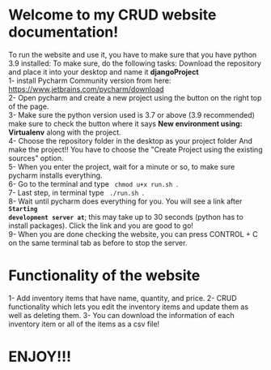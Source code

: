 # Welcome to my CRUD website documentation! 
To run the website and use it, you have to make sure that you have python 3.9 installed:
To make sure, do the following tasks:
Download the repository and place it into your desktop and name it <b>djangoProject</b> <br>
1- install Pycharm Community version from here: https://www.jetbrains.com/pycharm/download <br>
2- Open pycharm and create a new project using the button on the right top of the page.<br>
3- Make sure the python version used is 3.7 or above (3.9 recommended) make sure to check the button where it says <b>New environment using: Virtualenv</b> along with the project.<br>
4- Choose the repository folder in the desktop as your project folder And make the project!! You have to choose the "Create Project using the existing sources" option.<br>
5- When you enter the project, wait for a minute or so, to make sure pycharm installs everything.<br>
6- Go to the terminal and type <code> chmod u+x run.sh </code>.<br>
7- Last step, in terminal type <code> ./run.sh </code>. <br>
8- Wait until pycharm does everything for you. You will see a link after <b><code>Starting development server at</b></code>; this may take up to 30 seconds (python has to install packages). Click the link and you are good to go!<br>
9- When you are done checking the website, you can press CONTROL + C on the same terminal tab as before to stop the server.

# Functionality of the website
1- Add inventory items that have name, quantity, and price.
2- CRUD functionality which lets you edit the inventory items and update them as well as deleting them.
3- You can download the information of each inventory item or all of the items as a csv file!
# ENJOY!!!
